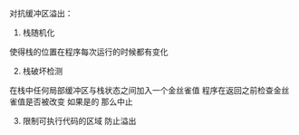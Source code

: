对抗缓冲区溢出：

1. 栈随机化

使得栈的位置在程序每次运行的时候都有变化

2. 栈破坏检测

在栈中任何局部缓冲区与栈状态之间加入一个金丝雀值 程序在返回之前检查金丝雀值是否被改变 如果是的 那么中止

3. 限制可执行代码的区域 防止溢出